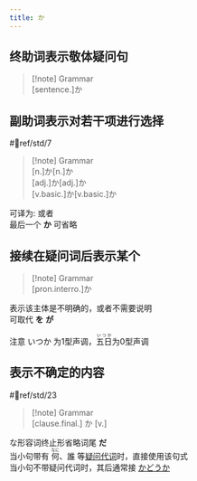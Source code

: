 ```yaml
---
title: か
---
```

## 终助词表示敬体疑问句  

> [!note] Grammar  
> [sentence.]か  

## 副助词表示对若干项进行选择  

 #📖ref/std/7  

> [!note] Grammar  
> [n.]か[n.]か  
> [adj.]か[adj.]か  
> [v.basic.]か[v.basic.]か  

可译为: 或者  
最后一个 **か** 可省略  
## 接续在疑问词后表示某个  

> [!note] Grammar  
> [pron.interro.]か  

表示该主体是不明确的，或者不需要说明  
可取代 **を** **が**  

注意 いつか 为1型声调，<ruby>五日<rt>いつか</rt></ruby>为0型声调  

## 表示不确定的内容  

 #📖ref/std/23  

> [!note] Grammar  
> [clause.final.] か [v.]  

な形容词终止形省略词尾 **だ**  
当小句带有 <ruby>何<rt>なに</rt></ruby>、誰 等[疑问代词](../8.cmm_expr/疑问代词.md)时，直接使用该句式  
当小句不带疑问代词时，其后通常接 [かどうか](../9.sentence_pattern/かどうか.md)  
